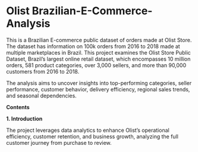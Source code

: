 # Olist Brazilian-E-Commerce-Analysis
This is a Brazilian E-commerce public dataset of orders made at Olist Store. The dataset has information on 100k orders from 2016 to 2018 made at multiple marketplaces in Brazil. This project examines the Olist Store Public Dataset, Brazil’s largest online retail dataset, which encompasses 10 million orders, 581 product categories, over 3,000 sellers, and more than 90,000 customers from 2016 to 2018.

The analysis aims to uncover insights into top-performing categories, seller performance, customer behavior, delivery efficiency, regional sales trends, and seasonal dependencies.

 **Contents**

**1. Introduction**

The project leverages data analytics to enhance Olist’s operational efficiency, customer retention, and business growth, analyzing the full customer journey from purchase to review.
